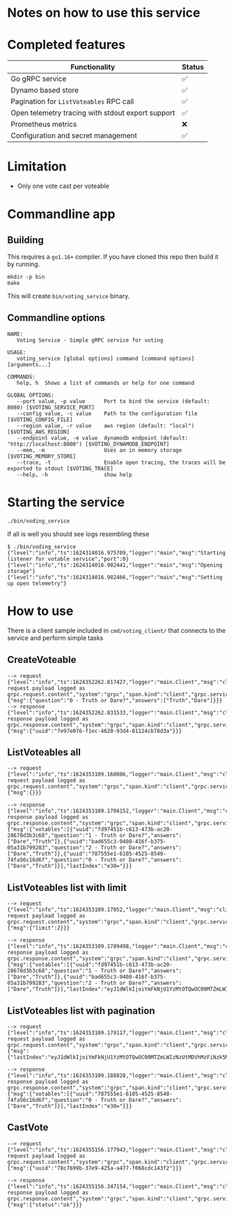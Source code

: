 

# Notes on how to use this service

# Completed features

| Functionality | Status |
|----------------|---------|
| Go gRPC service | ✅ |
| Dynamo based store | ✅ |
| Pagination for `ListVoteables` RPC call | ✅ |
| Open telemetry tracing with stdout export support | ✅ |
| Prometheus metrics | ❌️ |
| Configuration and secret management | ✅ |


# Limitation

- Only one vote cast per voteable

# Commandline app

## Building

This requires a `go1.16+` compiler. If you have cloned this repo then build it by running.

```shell
mkdir -p bin
make
```

This will create `bin/voting_service` binary.

## Commandline options

```shell
NAME:
   Voting Service - Simple gRPC service for voting

USAGE:
   voting_service [global options] command [command options] [arguments...]

COMMANDS:
   help, h  Shows a list of commands or help for one command

GLOBAL OPTIONS:
   --port value, -p value      Port to bind the service (default: 8080) [$VOTING_SERVICE_PORT]
   --config value, -c value    Path to the configuration file [$VOTING_CONFIG_FILE]
   --region value, -r value    aws region (default: "local") [$VOTING_AWS_REGION]
   --endpoint value, -e value  dynamodb endpoint (default: "http://localhost:8000") [$VOTING_DYNAMODB_ENDPOINT]
   --mem, -m                   Uses an in memory storage [$VOTING_MEMORY_STORE]
   --trace, -t                 Enable open tracing, the traces will be exported to stdout [$VOTING_TRACE]
   --help, -h                  show help
```

# Starting the service

```shell
./bin/voding_service
```
If all is well you should see logs resembling these

```shell
$ ./bin/voding_service
{"level":"info","ts":1624314016.975709,"logger":"main","msg":"Starting listener for votable service","port":0}
{"level":"info","ts":1624314016.982441,"logger":"main","msg":"Opening storage"}
{"level":"info","ts":1624314016.982466,"logger":"main","msg":"Setting up open telemetry"}
```

# How to use

There is a client sample included in `cmd/voting_client/` that connects to the service and perform simple tasks


## CreateVoteable

```shell
--> request
{"level":"info","ts":1624352262.817427,"logger":"main.Client","msg":"client request payload logged as grpc.request.content","system":"grpc","span.kind":"client","grpc.service":"api.VotingService","grpc.method":"CreateVoteable","grpc.request.content":{"msg":{"question":"0 - Truth or Dare?","answers":["Truth","Dare"]}}}
--> response
{"level":"info","ts":1624352262.831533,"logger":"main.Client","msg":"client response payload logged as grpc.response.content","system":"grpc","span.kind":"client","grpc.service":"api.VotingService","grpc.method":"CreateVoteable","grpc.response.content":{"msg":{"uuid":"7e97e076-f1ec-4620-93d4-81124cb78d3a"}}}
```

## ListVoteables all

```shell
--> request
{"level":"info","ts":1624353109.160086,"logger":"main.Client","msg":"client request payload logged as grpc.request.content","system":"grpc","span.kind":"client","grpc.service":"api.VotingService","grpc.method":"ListVoteables","grpc.request.content":{"msg":{}}}

--> response
{"level":"info","ts":1624353109.1704152,"logger":"main.Client","msg":"client response payload logged as grpc.response.content","system":"grpc","span.kind":"client","grpc.service":"api.VotingService","grpc.method":"ListVoteables","grpc.response.content":{"msg":{"votables":[{"uuid":"fd97451b-c613-473b-ac20-28678d3b3c68","question":"1 - Truth or Dare?","answers":["Dare","Truth"]},{"uuid":"bad655c3-9408-416f-b375-05a31b799283","question":"2 - Truth or Dare?","answers":["Dare","Truth"]},{"uuid":"787555e1-6105-4525-8540-74fa56c16d6f","question":"0 - Truth or Dare?","answers":["Dare","Truth"]}],"lastIndex":"e30="}}}
```

## ListVoteables  list with limit

```shell
--> request
{"level":"info","ts":1624353109.17052,"logger":"main.Client","msg":"client request payload logged as grpc.request.content","system":"grpc","span.kind":"client","grpc.service":"api.VotingService","grpc.method":"ListVoteables","grpc.request.content":{"msg":{"limit":2}}}

--> response
{"level":"info","ts":1624353109.1789498,"logger":"main.Client","msg":"client response payload logged as grpc.response.content","system":"grpc","span.kind":"client","grpc.service":"api.VotingService","grpc.method":"ListVoteables","grpc.response.content":{"msg":{"votables":[{"uuid":"fd97451b-c613-473b-ac20-28678d3b3c68","question":"1 - Truth or Dare?","answers":["Dare","Truth"]},{"uuid":"bad655c3-9408-416f-b375-05a31b799283","question":"2 - Truth or Dare?","answers":["Dare","Truth"]}],"lastIndex":"eyJ1dWlkIjoiYmFkNjU1YzMtOTQwOC00MTZmLWIzNzUtMDVhMzFiNzk5MjgzIn0="}}}
```

## ListVoteables  list with pagination

```shell
--> request
{"level":"info","ts":1624353109.179117,"logger":"main.Client","msg":"client request payload logged as grpc.request.content","system":"grpc","span.kind":"client","grpc.service":"api.VotingService","grpc.method":"ListVoteables","grpc.request.content":{"msg":{"lastIndex":"eyJ1dWlkIjoiYmFkNjU1YzMtOTQwOC00MTZmLWIzNzUtMDVhMzFiNzk5MjgzIn0="}}}

--> response
{"level":"info","ts":1624353109.188828,"logger":"main.Client","msg":"client response payload logged as grpc.response.content","system":"grpc","span.kind":"client","grpc.service":"api.VotingService","grpc.method":"ListVoteables","grpc.response.content":{"msg":{"votables":[{"uuid":"787555e1-6105-4525-8540-74fa56c16d6f","question":"0 - Truth or Dare?","answers":["Dare","Truth"]}],"lastIndex":"e30="}}}
```

## CastVote

```shell
--> request
{"level":"info","ts":1624355156.177943,"logger":"main.Client","msg":"client request payload logged as grpc.request.content","system":"grpc","span.kind":"client","grpc.service":"api.VotingService","grpc.method":"CastVote","grpc.request.content":{"msg":{"uuid":"78c7699b-37e9-425a-a477-f068cdc143f2"}}}

--> response
{"level":"info","ts":1624355156.347154,"logger":"main.Client","msg":"client response payload logged as grpc.response.content","system":"grpc","span.kind":"client","grpc.service":"api.VotingService","grpc.method":"CastVote","grpc.response.content":{"msg":{"status":"ok"}}}
```